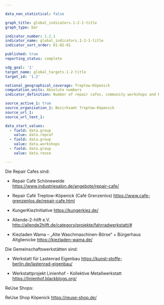 ```yaml
---

data_non_statistical: false

graph_title: global_indicators.1-2-1-title
graph_type: bar

indicator_number: 1.2.1
indicator_name: global_indicators.1-2-1-title
indicator_sort_order: 01-02-01

published: true
reporting_status: complete

sdg_goal: '1'
target_name: global_targets.1-2-title
target_id: '1.2'

national_geographical_coverage: Treptow-Köpenick
computation_units: Absolute numbers
indicator_definition: Number of repair cafes, community workshops and ReUse shops in Treptow-Köpenick

source_active_1: true
source_organisation_1: Bezirksamt Treptow-Köpenick
source_url_1: 
source_url_text_1: 

data_start_values:
  - field: data.group
    value: data.repcaf
  - field: data.group
    value: data.workshops
  - field: data.group
    value: data.reuse

---
```


Die Repair Cafes sind:

- Repair Café Schöneweide
https://www.industriesalon.de/angebote/repair-cafe/

- Repair Café Treptow-Köpenick (Café Grenzenlos)
https://www.cafe-grenzenlos.de/repair-cafe.html

- KungerKiezInitiative
https://kungerkiez.de/

- Allende-2-hilft e.V. 
http://allende2hilft.de/category/projekte/fahrradwerkstatt/#

- Kiezladen Wama – „Alte Waschmaschinen-Börse“ + Bürgerhaus Altglienicke
https://kiezladen-wama.de/


Die Gemeinschaftswerkstätten sind:

- Werkstatt für Lastenrad Eigenbau
https://kunst-stoffe-berlin.de/lastenrad-eigenbau/

- Werkstattprojekt Linienhof - Kollektive Metallwerkstatt
https://linienhof.blackblogs.org/


ReUse Shops:

ReUse Shop Köpenick
https://reuse-shop.de/
